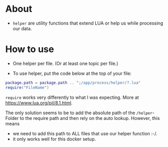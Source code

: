 # About

- `helper` are utility functions that extend LUA or help us while processing our data.

# How to use

- One helper per file. (Or at least one topic per file.)

- To use helper, put the code below at the top of your file:

```lua
package.path = package.path .. ";/app/process/helper/?.lua"
require("FileName")
```

`require` works very differently to what I was expecting. More at https://www.lua.org/pil/8.1.html.

The only solution seems to be to add the absolute path of the `/helper`-Folder to the require path and then rely on the auto lookup. However, this means

- we need to add this path to ALL files that use our helper function :-/.
- it only works well for this docker setup.
